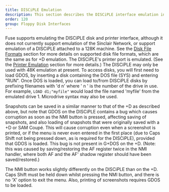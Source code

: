 ```yaml
---
title: DISCiPLE Emulation
description: This section describes the DISCiPLE interface emulation in Fuse.
order: 120
group: Floppy Disk Interfaces
---
```


Fuse supports emulating the DISCiPLE disk and printer interface, although it
does not currently support emulation of the Sinclair Network, or support
emulation of a DISCiPLE attached to a 128K machine. See the
[Disk File Formats](formats.html) section for more details on supported disk
file formats, which are the same as for +D emulation. The DISCiPLE's printer
port is emulated. (See the [Printer Emulation](printer.html) section for more
details.) The DISCiPLE may only be used with 48K emulation at present. To access
disks, you will first need to load GDOS, by inserting a disk containing the DOS
file (SYS) and entering "RUN". Once DOS is loaded, you can load to/from DISCiPLE
disks by prefixing filenames with 'd n' where ' n ' is the number of the drive
in use.  For example, `LOAD d1;"myfile"` would load the file named 'myfile' from
the emulated drive 1. Microdrive syntax may also be used.

Snapshots can be saved in a similar manner to that of the +D as described above,
but note that GDOS on the DISCiPLE contains a bug which causes corruption as
soon as the NMI button is pressed, affecting saving of snapshots, and also
loading of snapshots that were originally saved with a +D or SAM Coupé. This
will cause corruption even when a screenshot is printed, or if the menu is never
even entered in the first place (due to Caps Shift not being pressed down, as is
required for the DISCiPLE), provided that GDOS is loaded. This bug is not
present in G+DOS on the +D. (Note: this was caused by saving/restoring the AF
register twice in the NMI handler, where both AF and the AF' shadow register
should have been saved/restored.)

The NMI button works slightly differently on the DISCiPLE than on the +D. Caps
Shift must be held down whilst pressing the NMI button, and there is no ‘X’
option to exit the menu. Also, printing of screenshots requires GDOS to be
loaded.
